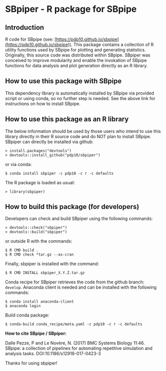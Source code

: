 # SBpiper - R package for SBpipe

## Introduction

R code for SBpipe (see: [https://pdp10.github.io/sbpipe](https://pdp10.github.io/sbpipe)). 
This package contains a collection of R utility functions used by SBpipe 
for plotting and generating statistics. Originally, this source code was distributed within SBpipe. 
SBpiper was conceived to improve modularity and enable the invokation of SBpipe functions for data analysis and plot generation directly as an R library.

## How to use this package with SBpipe
This dependency library is automatically installed by SBpipe via provided script or using conda, so no further step is needed. See the above link for instructions on how to install SBpipe. 

## How to use this package as an R library
The below information should be used by those users who intend to use this library directly in their 
R source code and do NOT plan to install SBpipe.
SBpiper can directly be installed via github:
```
> install.packages("devtools")
> devtools::install_github("pdp10/sbpiper")
```

or via conda:
```
$ conda install sbpiper -c pdp10 -c r -c defaults
```

The R package is loaded as usual:
```
> library(sbpiper)
```

## How to build this package (for developers)
Developers can check and build SBpiper using the following commands: 
```
> devtools::check("sbpiper")
> devtools::build("sbpiper")
```

or outside R with the commands:
```
$ R CMD build .
$ R CMD check *tar.gz --as-cran
```

Finally, sbpiper is installed with the command: 
```
$ R CMD INSTALL sbpiper_X.Y.Z.tar.gz
```

Conda recipe for SBpiper retrieves the code from the github branch: `develop`. 
Anaconda client is needed and can be installed with the following commands:
```
$ conda install anaconda-client
$ anaconda login
```
Build conda package:
```
$ conda-build conda_recipe/meta.yaml -c pdp10 -c r -c defaults
```



**How to cite SBpipe / SBpiper:**

Dalle Pezze, P and Le Novère, N. (2017) BMC Systems Biology 11:46. SBpipe: a collection of pipelines for automating repetitive simulation and analysis tasks. DOI:10.1186/s12918-017-0423-3

Thanks for using sbpiper!
